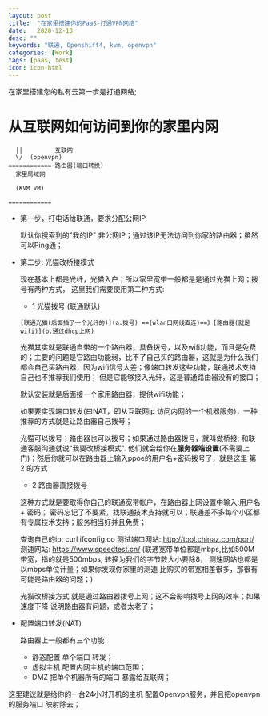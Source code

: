 ```yaml
---
layout: post
title:  "在家里搭建你的PaaS-打通VPN网络"
date:   2020-12-13
desc: ""
keywords: "联通, Openshift4, kvm, openvpn"
categories: [Work]
tags: [paas, test]
icon: icon-html
---
```

在家里搭建您的私有云第一步是打通网络;

# 从互联网如何访问到你的家里内网

```
  ||         互联网
  \/  (openvpn)
============ 路由器(端口转换)
  家里局域网

  (KVM VM)

============
````
* 第一步，打电话给联通，要求分配公网IP

  默认你搜索到的"我的IP" 非公网IP；通过该IP无法访问到你家的路由器；虽然可以Ping通；
* 第二步: 光猫改桥接模式
  
  现在基本上都是光纤，光猫入户；所以家里宽带一般都是是通过光猫上网；拨号有两种方式， 这里我们需要使用第二种方式:
  * 1 光猫拨号 (联通默认)
  ```
  [联通光猫(后面插了一个光纤的)](a.拨号) ==(wlan口网线直连)==》[路由器(就是wifi)](b.通过dhcp上网)
  ```
  光猫其实就是联通自带的一个路由器，具备拨号，以及wifi功能，而且是免费的；主要的问题是它路由功能弱，比不了自己买的路由器，这就是为什么我们都会自己买路由器，因为wifi信号太差；像端口转发这些功能，联通技术支持自己也不推荐我们使用；
  但是它能够接入光纤，这是普通路由器没有的接口；

  默认安装就是后面接一个家用路由器，提供wifi功能；

  如果要实现端口转发(曰NAT，即从互联网ip 访问内网的一个机器服务)，一种推荐的方式就是让路由器自己拨号；

  光猫可以拨号；路由器也可以拨号；如果通过路由器拨号，就叫做桥接; 和联通客服沟通就说“我要改桥接模式". 他们就会给你在**服务器端设置**(不需要上门)；然后你就可以在路由器上输入ppoe的用户名+密码拨号了，就是这里 第2 的方式

  
  * 2 路由器直接拨号
  
  这种方式就是要取得你自己的联通宽带帐户，在路由器上网设置中输入:用户名 + 密码；
  密码忘记了不要紧，找联通技术支持就可以；联通差不多每个小区都有专属技术支持；服务相当好并且免费；

  查询自己的ip: curl ifconfig.co
  测试端口网站: http://tool.chinaz.com/port/
  测速网站: https://www.speedtest.cn/
  (联通宽带单位都是mbps,比如500M带宽，指的就是500mbps, 转换为我们的字节数大小要除8， 测速网站也都是以mbps单位计量；如果你发现你家里的测速 比购买的带宽相差很多，那很有可能是路由器的问题；)

  光猫改桥接方式 就是通过路由器拨号上网；这不会影响拨号上网的效率；如果速度下降 说明路由器有问题，或者太老了；

* 配置端口转发(NAT)

  路由器上一般都有三个功能
  * 静态配置 单个端口 转发；
  * 虚拟主机 配置内网主机的端口范围；
  * DMZ 把单个机器所有的端口 暴露给互联网；


这里建议就是给你的一台24小时开机的主机 配置Openvpn服务，并且把openvpn的服务端口 映射除去；

